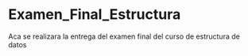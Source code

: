 # Examen_Final_Estructura
Aca se realizara la entrega del examen final del curso de estructura de datos
